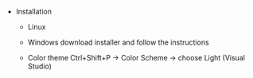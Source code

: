 * Installation
  * Linux
  * Windows
  download installer and follow the instructions
  
  
  * Color theme
  Ctrl+Shift+P -> Color Scheme -> choose Light (Visual Studio)
  
  










